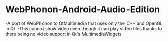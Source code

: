# WebPhonon-Android-Audio-Edition

-A port of WebPhonon to QtMultimedia that uses only the C++ and OpenGL in Qt. 
-This cannot show video even though it can play video files thanks to there being no video support in Qt's MultimediaWidgets
